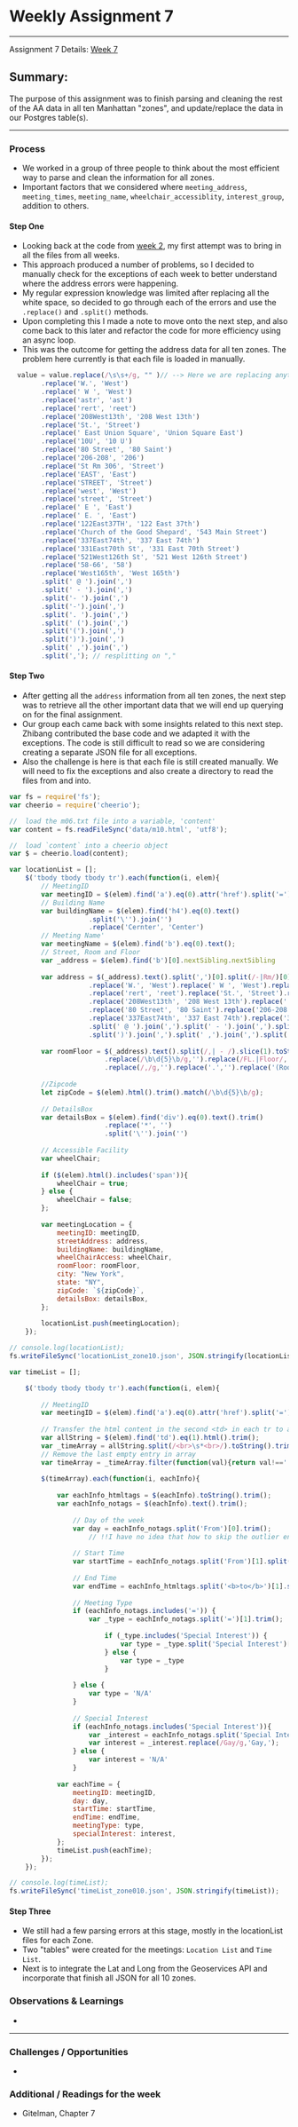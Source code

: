 # Weekly Assignment 7 
---

Assignment 7 Details: [Week 7](https://github.com/leeallennyc/data-structures-fall-2020/blob/master/week7/week7_assignment.md) 

## Summary:
The purpose of this assignment was to finish parsing and cleaning the rest of the AA data in all ten Manhattan "zones", and update/replace the data in our Postgres table(s).

--- 

### Process
* We worked in a group of three people to think about the most efficient way to parse and clean the information for all zones. 
* Important factors that we considered where `meeting_address`, `meeting_times`, `meeting_name`, `wheelchair_accessiblity`, `interest_group`, addition to others.

#### Step One 
* Looking back at the code from [week 2](https://github.com/leeallennyc/data-structures-fall-2020/blob/master/week2/data/wa02.js), my first attempt was to bring in all the files from all weeks.
* This approach produced a number of problems, so I decided to manually check for the exceptions of each week to better understand where the address errors were happening. 
* My regular expression knowledge was limited after replacing all the white space, so decided to go through each of the errors and use the `.replace()` and `.split()` methods.
* Upon completing this I made a note to move onto the next step, and also come back to this later and refactor the code for more efficiency using an async loop.
* This was the outcome for getting the address data for all ten zones. The problem here currently is that each file is loaded in manually. 

```js
  value = value.replace(/\s\s+/g, "" )// --> Here we are replacing anything with more than one white space character with a single space using Regex
        .replace('W.', 'West')
        .replace(' W ', 'West')
        .replace('astr', 'ast')
        .replace('rert', 'reet')
        .replace('208West13th', '208 West 13th')
        .replace('St.', 'Street')
        .replace(' East Union Square', 'Union Square East')
        .replace('10U', '10 U')
        .replace('80 Street', '80 Saint')
        .replace('206-208', '206')
        .replace('St Rm 306', 'Street')
        .replace('EAST', 'East')
        .replace('STREET', 'Street')
        .replace('west', 'West')
        .replace('street', 'Street')
        .replace(' E ', 'East')
        .replace(' E. ', 'East')
        .replace('122East37TH', '122 East 37th')
        .replace('Church of the Good Shepard', '543 Main Street')
        .replace('337East74th', '337 East 74th')
        .replace('331East70th St', '331 East 70th Street')
        .replace('521West126th St', '521 West 126th Street')
        .replace('58-66', '58')
        .replace('West165th', 'West 165th')
        .split(' @ ').join(',')
        .split(' - ').join(',')
        .split('- ').join(',')
        .split('-').join(',')
        .split('. ').join(',')
        .split(' (').join(',')
        .split('(').join(',')
        .split(')').join(',') 
        .split(' ,').join(',')
        .split(','); // resplitting on ","
```
#### Step Two
* After getting all the `address` information from all ten zones, the next step was to retrieve all the other important data that we will end up querying on for the final assignment. 
* Our group each came back with some insights related to this next step. Zhibang contributed the base code and we adapted it with the exceptions. The code is still difficult to read so we are considering creating a separate JSON file for all exceptions.
* Also the challenge is here is that each file is still created manually. We will need to fix the exceptions and also create a directory to read the files from and into. 
```js
var fs = require('fs');
var cheerio = require('cheerio');

//  load the m06.txt file into a variable, 'content'
var content = fs.readFileSync('data/m10.html', 'utf8');

//  load `content` into a cheerio object
var $ = cheerio.load(content);

var locationList = [];
    $('tbody tbody tbody tr').each(function(i, elem){
        // MeetingID
        var meetingID = $(elem).find('a').eq(0).attr('href').split('=')[1]
        // Building Name
        var buildingName = $(elem).find('h4').eq(0).text()
                    .split('\'').join('')
                    .replace('Cernter', 'Center')
        // Meeting Name'
        var meetingName = $(elem).find('b').eq(0).text();
        // Street, Room and Floor
        var _address = $(elem).find('b')[0].nextSibling.nextSibling
        
        var address = $(_address).text().split(',')[0].split(/-|Rm/)[0].replace(/\s\s+/g, "" )
                    .replace('W.', 'West').replace(' W ', 'West').replace('astr', 'ast').replace('west', 'West').replace('EAST', 'East').replace(' E. ', 'East').replace(' E ', 'East').replace('West165th', 'West 165th')
                    .replace('rert', 'reet').replace('St.', 'Street').replace('STREET', 'Street').replace('street', 'Street').replace('St Rm 306', 'Street').replace('Street,Red Door', 'Street')
                    .replace('208West13th', '208 West 13th').replace(' East Union Square', 'Union Square East').replace('10U', '10 U')
                    .replace('80 Street', '80 Saint').replace('206-208', '206').replace('122East37TH', '122 East 37th').replace('Church of the Good Shepard', '543 Main Street')
                    .replace('337East74th', '337 East 74th').replace('331East70th St', '331 East 70th Street').replace('521West126th St', '521 West 126th Street').replace('58-66', '58')
                    .split(' @ ').join(',').split(' - ').join(',').split('- ').join(',').split('-').join(',').split('. ').join(',').split(' (').join(',').split('(').join(',')
                    .split(')').join(',').split(' ,').join(',').split(',').toString();
        
        var roomFloor = $(_address).text().split(/,| - /).slice(1).toString()
                        .replace(/\b\d{5}\b/g,'').replace(/FL.|Floor/,'Fl').replace('Fl','Floor')
                        .replace(/,/g,'').replace('.','').replace('(Room','Room').trim();
         
        //Zipcode
        let zipCode = $(elem).html().trim().match(/\b\d{5}\b/g);
    
        // DetailsBox
        var detailsBox = $(elem).find('div').eq(0).text().trim()
                        .replace('*', '')
                        .split('\'').join('')
        
        // Accessible Facility
        var wheelChair;
        
        if ($(elem).html().includes('span')){
            wheelChair = true;
        } else {
            wheelChair = false;
        };
        
        var meetingLocation = {
            meetingID: meetingID,
            streetAddress: address,
            buildingName: buildingName,
            wheelChairAccess: wheelChair,
            roomFloor: roomFloor,
            city: "New York",
            state: "NY",
            zipCode: `${zipCode}`,
            detailsBox: detailsBox,
        };
        
        locationList.push(meetingLocation);
    });

// console.log(locationList);
fs.writeFileSync('locationList_zone10.json', JSON.stringify(locationList));

var timeList = [];

    $('tbody tbody tbody tr').each(function(i, elem){
        
        // MeetingID
        var meetingID = $(elem).find('a').eq(0).attr('href').split('=')[1]
        
        // Transfer the html content in the second <td> in each tr to an array
        var allString = $(elem).find('td').eq(1).html().trim();
        var _timeArray = allString.split(/<br>\s*<br>/).toString().trim().replace(/Gay,/g,'Gay').split(',');
        // Remove the last empty entry in array
        var timeArray = _timeArray.filter(function(val){return val!==''});
        
        $(timeArray).each(function(i, eachInfo){
            
            var eachInfo_htmltags = $(eachInfo).toString().trim();
            var eachInfo_notags = $(eachInfo).text().trim();
            
                // Day of the week
                var day = eachInfo_notags.split('From')[0].trim();
                    // !!I have no idea that how to skip the outlier entry in each function
            
                // Start Time
                var startTime = eachInfo_notags.split('From')[1].split('to')[0].trim();
        
                // End Time
                var endTime = eachInfo_htmltags.split('<b>to</b>')[1].split('<br><b>')[0].trim();
                
                // Meeting Type
                if (eachInfo_notags.includes('=')) {
                    var _type = eachInfo_notags.split('=')[1].trim();
                        
                        if (_type.includes('Special Interest')) {
                            var type = _type.split('Special Interest')[0].trim();
                        } else {
                            var type = _type
                        }
                    
                } else {
                    var type = 'N/A'
                }
                
                // Special Interest
                if (eachInfo_notags.includes('Special Interest')){
                    var _interest = eachInfo_notags.split('Special Interest')[1].trim();
                    var interest = _interest.replace(/Gay/g,'Gay,');
                } else {
                    var interest = 'N/A'
                }
          
            var eachTime = {
                meetingID: meetingID,
                day: day,
                startTime: startTime,
                endTime: endTime,
                meetingType: type,
                specialInterest: interest,
            };
            timeList.push(eachTime);
        });
    });

// console.log(timeList);
fs.writeFileSync('timeList_zone010.json', JSON.stringify(timeList));

```
#### Step Three
* We still had a few parsing errors at this stage, mostly in the locationList files for each Zone. 
* Two "tables" were created for the meetings: `Location List` and `Time List`.
* Next is to integrate the Lat and Long from the Geoservices API and incorporate that finish all JSON for all 10 zones. 




### Observations & Learnings
* 


---
### Challenges / Opportunities
* 

### Additional / Readings for the week
* Gitelman, Chapter 7